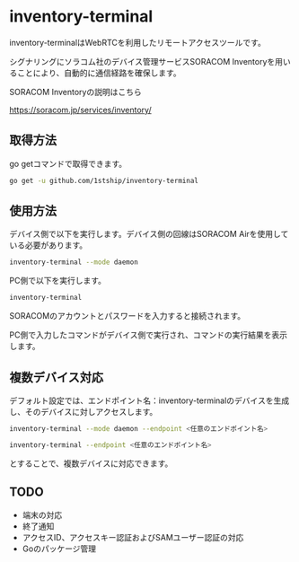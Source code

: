 # inventory-terminal

inventory-terminalはWebRTCを利用したリモートアクセスツールです。

シグナリングにソラコム社のデバイス管理サービスSORACOM Inventoryを用いることにより、自動的に通信経路を確保します。

SORACOM Inventoryの説明はこちら

https://soracom.jp/services/inventory/

## 取得方法
go getコマンドで取得できます。
```sh
go get -u github.com/1stship/inventory-terminal
```

## 使用方法
デバイス側で以下を実行します。デバイス側の回線はSORACOM Airを使用している必要があります。
```sh
inventory-terminal --mode daemon
```

PC側で以下を実行します。
```sh
inventory-terminal
```

SORACOMのアカウントとパスワードを入力すると接続されます。

PC側で入力したコマンドがデバイス側で実行され、コマンドの実行結果を表示します。

## 複数デバイス対応

デフォルト設定では、エンドポイント名：inventory-terminalのデバイスを生成し、そのデバイスに対しアクセスします。

```sh
inventory-terminal --mode daemon --endpoint <任意のエンドポイント名>
```

```sh
inventory-terminal --endpoint <任意のエンドポイント名>
```

とすることで、複数デバイスに対応できます。

## TODO

- 端末の対応
- 終了通知
- アクセスID、アクセスキー認証およびSAMユーザー認証の対応
- Goのパッケージ管理

